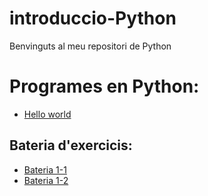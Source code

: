 # introduccio-Python

Benvinguts al meu repositori de Python

# Programes en Python:

- [Hello world](hello_world.py)

## Bateria d'exercicis:

- [Bateria 1-1](bateria1-1.py)
- [Bateria 1-2](Bateria1-2.py)
